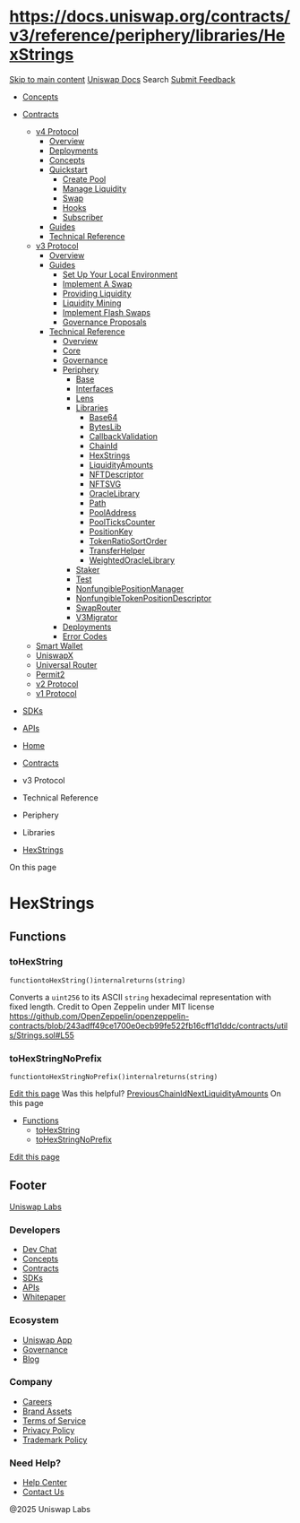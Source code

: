 # https://docs.uniswap.org/contracts/v3/reference/periphery/libraries/HexStrings

[Skip to main content](https://docs.uniswap.org/contracts/v3/reference/periphery/libraries/HexStrings#__docusaurus_skipToContent_fallback)
[Uniswap Docs](https://docs.uniswap.org/)
Search
[Submit Feedback](https://docs.google.com/forms/d/e/1FAIpQLSdjSkZam8KiatL9XACRVxCHjDJjaPGbls77PCXDKFn4JwykXg/viewform)
  * [Concepts](https://docs.uniswap.org/concepts/overview)
  * [Contracts](https://docs.uniswap.org/contracts/v4/overview)
    * [v4 Protocol](https://docs.uniswap.org/contracts/v4/overview)
      * [Overview](https://docs.uniswap.org/contracts/v4/overview)
      * [Deployments](https://docs.uniswap.org/contracts/v4/deployments)
      * [Concepts](https://docs.uniswap.org/contracts/v4/concepts/v4-vs-v3)
      * [Quickstart](https://docs.uniswap.org/contracts/v4/quickstart/create-pool)
        * [Create Pool](https://docs.uniswap.org/contracts/v4/quickstart/create-pool)
        * [Manage Liquidity](https://docs.uniswap.org/contracts/v4/quickstart/manage-liquidity/setup-liquidity)
        * [Swap](https://docs.uniswap.org/contracts/v4/quickstart/swap)
        * [Hooks](https://docs.uniswap.org/contracts/v4/quickstart/hooks/setup)
        * [Subscriber](https://docs.uniswap.org/contracts/v4/quickstart/subscriber)
      * [Guides](https://docs.uniswap.org/contracts/v4/guides/hooks/your-first-hook)
      * [Technical Reference](https://docs.uniswap.org/contracts/v4/reference/errors/)
    * [v3 Protocol](https://docs.uniswap.org/contracts/v3/overview)
      * [Overview](https://docs.uniswap.org/contracts/v3/overview)
      * [Guides](https://docs.uniswap.org/contracts/v3/guides/local-environment)
        * [Set Up Your Local Environment](https://docs.uniswap.org/contracts/v3/guides/local-environment)
        * [Implement A Swap](https://docs.uniswap.org/contracts/v3/guides/swaps/single-swaps)
        * [Providing Liquidity](https://docs.uniswap.org/contracts/v3/guides/providing-liquidity/setting-up)
        * [Liquidity Mining](https://docs.uniswap.org/contracts/v3/guides/liquidity-mining/overview)
        * [Implement Flash Swaps](https://docs.uniswap.org/contracts/v3/guides/flash-integrations/inheritance-constructors)
        * [Governance Proposals](https://docs.uniswap.org/contracts/v3/guides/governance/liscense-modifications)
      * [Technical Reference](https://docs.uniswap.org/contracts/v3/reference/overview)
        * [Overview](https://docs.uniswap.org/contracts/v3/reference/overview)
        * [Core](https://docs.uniswap.org/contracts/v3/reference/core/UniswapV3Factory)
        * [Governance](https://docs.uniswap.org/contracts/v3/reference/governance/overview)
        * [Periphery](https://docs.uniswap.org/contracts/v3/reference/periphery/base/BlockTimestamp)
          * [Base](https://docs.uniswap.org/contracts/v3/reference/periphery/base/BlockTimestamp)
          * [Interfaces](https://docs.uniswap.org/contracts/v3/reference/periphery/interfaces/IERC20Metadata)
          * [Lens](https://docs.uniswap.org/contracts/v3/reference/periphery/lens/Quoter)
          * [Libraries](https://docs.uniswap.org/contracts/v3/reference/periphery/libraries/Base64)
            * [Base64](https://docs.uniswap.org/contracts/v3/reference/periphery/libraries/Base64)
            * [BytesLib](https://docs.uniswap.org/contracts/v3/reference/periphery/libraries/BytesLib)
            * [CallbackValidation](https://docs.uniswap.org/contracts/v3/reference/periphery/libraries/CallbackValidation)
            * [ChainId](https://docs.uniswap.org/contracts/v3/reference/periphery/libraries/ChainId)
            * [HexStrings](https://docs.uniswap.org/contracts/v3/reference/periphery/libraries/HexStrings)
            * [LiquidityAmounts](https://docs.uniswap.org/contracts/v3/reference/periphery/libraries/LiquidityAmounts)
            * [NFTDescriptor](https://docs.uniswap.org/contracts/v3/reference/periphery/libraries/NFTDescriptor)
            * [NFTSVG](https://docs.uniswap.org/contracts/v3/reference/periphery/libraries/NFTSVG)
            * [OracleLibrary](https://docs.uniswap.org/contracts/v3/reference/periphery/libraries/OracleLibrary)
            * [Path](https://docs.uniswap.org/contracts/v3/reference/periphery/libraries/Path)
            * [PoolAddress](https://docs.uniswap.org/contracts/v3/reference/periphery/libraries/PoolAddress)
            * [PoolTicksCounter](https://docs.uniswap.org/contracts/v3/reference/periphery/libraries/PoolTicksCounter)
            * [PositionKey](https://docs.uniswap.org/contracts/v3/reference/periphery/libraries/PositionKey)
            * [TokenRatioSortOrder](https://docs.uniswap.org/contracts/v3/reference/periphery/libraries/TokenRatioSortOrder)
            * [TransferHelper](https://docs.uniswap.org/contracts/v3/reference/periphery/libraries/TransferHelper)
            * [WeightedOracleLibrary](https://docs.uniswap.org/contracts/v3/reference/periphery/libraries/WeightedOracleLibrary)
          * [Staker](https://docs.uniswap.org/contracts/v3/reference/periphery/staker/Design)
          * [Test](https://docs.uniswap.org/contracts/v3/reference/periphery/test/Base64Test)
          * [NonfungiblePositionManager](https://docs.uniswap.org/contracts/v3/reference/periphery/NonfungiblePositionManager)
          * [NonfungibleTokenPositionDescriptor](https://docs.uniswap.org/contracts/v3/reference/periphery/NonfungibleTokenPositionDescriptor)
          * [SwapRouter](https://docs.uniswap.org/contracts/v3/reference/periphery/SwapRouter)
          * [V3Migrator](https://docs.uniswap.org/contracts/v3/reference/periphery/V3Migrator)
        * [Deployments](https://docs.uniswap.org/contracts/v3/reference/deployments/)
        * [Error Codes](https://docs.uniswap.org/contracts/v3/reference/error-codes)
    * [Smart Wallet](https://docs.uniswap.org/contracts/smart-wallet/overview)
    * [UniswapX](https://docs.uniswap.org/contracts/uniswapx/overview)
    * [Universal Router](https://docs.uniswap.org/contracts/universal-router/overview)
    * [Permit2](https://docs.uniswap.org/contracts/permit2/overview)
    * [v2 Protocol](https://docs.uniswap.org/contracts/v2/overview)
    * [v1 Protocol](https://docs.uniswap.org/contracts/v1/overview)
  * [SDKs](https://docs.uniswap.org/sdk/v4/overview)
  * [APIs](https://docs.uniswap.org/api/subgraph/overview)


  * [Home](https://docs.uniswap.org/)
  * [Contracts](https://docs.uniswap.org/contracts/v4/overview)
  * v3 Protocol
  * Technical Reference
  * Periphery
  * Libraries
  * [HexStrings](https://docs.uniswap.org/contracts/v3/reference/periphery/libraries/HexStrings)


On this page
# HexStrings
## Functions[​](https://docs.uniswap.org/contracts/v3/reference/periphery/libraries/HexStrings#functions "Direct link to Functions")
### toHexString[​](https://docs.uniswap.org/contracts/v3/reference/periphery/libraries/HexStrings#tohexstring "Direct link to toHexString")
```
functiontoHexString()internalreturns(string)
```

Converts a `uint256` to its ASCII `string` hexadecimal representation with fixed length.
Credit to Open Zeppelin under MIT license <https://github.com/OpenZeppelin/openzeppelin-contracts/blob/243adff49ce1700e0ecb99fe522fb16cff1d1ddc/contracts/utils/Strings.sol#L55>
### toHexStringNoPrefix[​](https://docs.uniswap.org/contracts/v3/reference/periphery/libraries/HexStrings#tohexstringnoprefix "Direct link to toHexStringNoPrefix")
```
functiontoHexStringNoPrefix()internalreturns(string)
```

[Edit this page](https://github.com/uniswap/uniswap-docs/tree/main/docs/contracts/v3/reference/periphery/libraries/HexStrings.md)
Was this helpful?
[PreviousChainId](https://docs.uniswap.org/contracts/v3/reference/periphery/libraries/ChainId)[NextLiquidityAmounts](https://docs.uniswap.org/contracts/v3/reference/periphery/libraries/LiquidityAmounts)
On this page
  * [Functions](https://docs.uniswap.org/contracts/v3/reference/periphery/libraries/HexStrings#functions)
    * [toHexString](https://docs.uniswap.org/contracts/v3/reference/periphery/libraries/HexStrings#tohexstring)
    * [toHexStringNoPrefix](https://docs.uniswap.org/contracts/v3/reference/periphery/libraries/HexStrings#tohexstringnoprefix)


[Edit this page](https://github.com/uniswap/uniswap-docs/tree/main/docs/contracts/v3/reference/periphery/libraries/HexStrings.md)
## Footer
[Uniswap Labs](https://docs.uniswap.org/)
### Developers
  * [Dev Chat](https://discord.com/invite/uniswap)
  * [Concepts](https://docs.uniswap.org/concepts/overview)
  * [Contracts](https://docs.uniswap.org/contracts/v4/overview)
  * [SDKs](https://docs.uniswap.org/sdk/v4/overview)
  * [APIs](https://docs.uniswap.org/api/subgraph/overview)
  * [Whitepaper](https://app.uniswap.org/whitepaper-v4.pdf)


### Ecosystem
  * [Uniswap App](https://app.uniswap.org/)
  * [Governance](https://www.uniswapfoundation.org/governance)
  * [Blog](https://blog.uniswap.org/)


### Company
  * [Careers](https://boards.greenhouse.io/uniswaplabs)
  * [Brand Assets](https://github.com/Uniswap/brand-assets/raw/main/Uniswap%20Brand%20Assets.zip)
  * [Terms of Service](https://support.uniswap.org/hc/en-us/articles/30935100859661-Uniswap-Labs-Terms-of-Service)
  * [Privacy Policy](https://support.uniswap.org/hc/en-us/articles/30934457771405-Uniswap-Labs-Privacy-Policy)
  * [Trademark Policy](https://support.uniswap.org/hc/en-us/articles/30934762216973-Uniswap-Labs-Trademark-Guidelines)


### Need Help?
  * [Help Center](https://support.uniswap.org/)
  * [Contact Us](https://support.uniswap.org/hc/en-us/requests/new)


@2025 Uniswap Labs
[](https://github.com/uniswap/uniswap-docs)[](https://twitter.com/Uniswap)[](https://discord.com/invite/uniswap)
